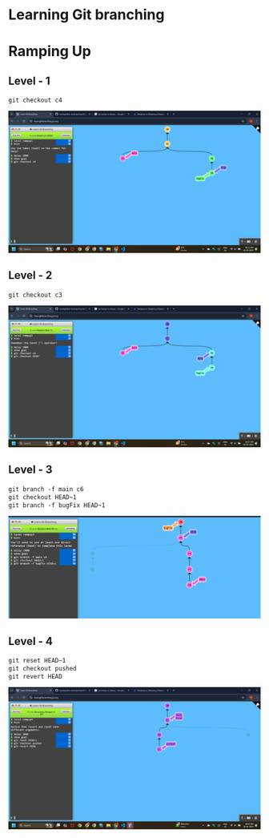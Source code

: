 # Learning Git branching

# Ramping Up

## Level - 1

```
git checkout c4
```

![alt text](image.png)


## Level - 2

```
git checkout c3
```

![alt text](image-1.png)


## Level - 3
```
git branch -f main c6
git checkout HEAD~1
git branch -f bugFix HEAD~1
```

![alt text](image-2.png)

## Level - 4

```
git reset HEAD~1
git checkout pushed
git revert HEAD
```
![alt text](image-3.png)